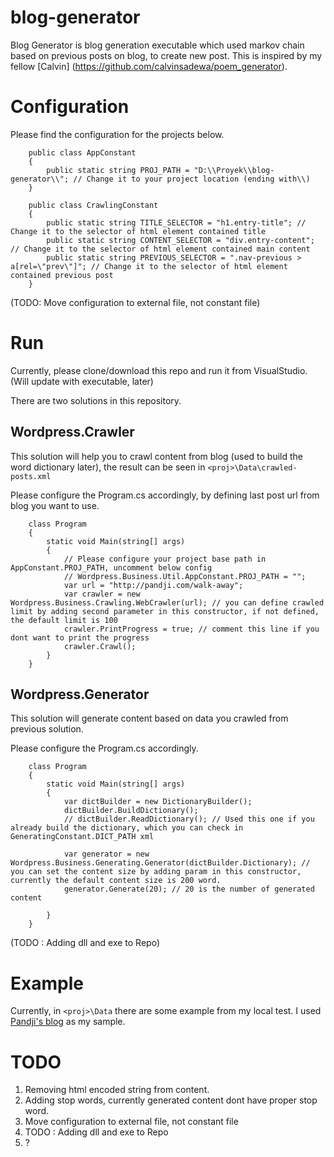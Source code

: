 # blog-generator
Blog Generator is blog generation executable which used markov chain based on previous posts on blog, to create new post. This is inspired by my fellow [Calvin] (https://github.com/calvinsadewa/poem_generator).

# Configuration

Please find the configuration for the projects below.
```
    public class AppConstant
    {
        public static string PROJ_PATH = "D:\\Proyek\\blog-generator\\"; // Change it to your project location (ending with\\) 
    }

    public class CrawlingConstant
    {
        public static string TITLE_SELECTOR = "h1.entry-title"; // Change it to the selector of html element contained title
        public static string CONTENT_SELECTOR = "div.entry-content"; // Change it to the selector of html element contained main content
        public static string PREVIOUS_SELECTOR = ".nav-previous > a[rel=\"prev\"]"; // Change it to the selector of html element contained previous post
    }
```
(TODO: Move configuration to external file, not constant file)

# Run
Currently, please clone/download this repo and run it from VisualStudio. (Will update with executable, later)

There are two solutions in this repository.

## Wordpress.Crawler
This solution will help you to crawl content from blog (used to build the word dictionary later), the result can be seen in `<proj>\Data\crawled-posts.xml`

Please configure the Program.cs accordingly, by defining last post url from blog you want to use.
```
    class Program
    {
        static void Main(string[] args)
        {
            // Please configure your project base path in AppConstant.PROJ_PATH, uncomment below config
            // Wordpress.Business.Util.AppConstant.PROJ_PATH = "";
            var url = "http://pandji.com/walk-away";
            var crawler = new Wordpress.Business.Crawling.WebCrawler(url); // you can define crawled limit by adding second parameter in this constructor, if not defined, the default limit is 100
            crawler.PrintProgress = true; // comment this line if you dont want to print the progress
            crawler.Crawl();
        }
    }

```

## Wordpress.Generator
This solution will generate content based on data you crawled from previous solution. 

Please configure the Program.cs accordingly.
```
    class Program
    {
        static void Main(string[] args)
        {
            var dictBuilder = new DictionaryBuilder();
            dictBuilder.BuildDictionary();
            // dictBuilder.ReadDictionary(); // Used this one if you already build the dictionary, which you can check in GeneratingConstant.DICT_PATH xml

            var generator = new Wordpress.Business.Generating.Generator(dictBuilder.Dictionary); // you can set the content size by adding param in this constructor, currently the default content size is 200 word.
            generator.Generate(20); // 20 is the number of generated content

        }
    }
```
(TODO : Adding dll and exe to Repo)

# Example
Currently, in `<proj>\Data` there are some example from my local test. I used [Pandji's blog](http://pandji.com) as my sample. 

# TODO
1. Removing html encoded string from content.
2. Adding stop words, currently generated content dont have proper stop word.
3. Move configuration to external file, not constant file
4. TODO : Adding dll and exe to Repo
5. ?
